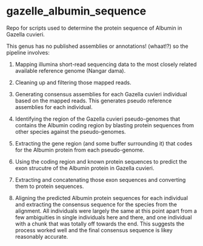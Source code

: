 # gazelle_albumin_sequence

Repo for scripts used to determine the protein sequence of Albumin in Gazella cuvieri.

This genus has no published assemblies or annotations! (whaat!?) so the pipeline involves:

1. Mapping illumina short-read sequencing data to the most closely related available reference genome (Nangar dama).

2. Cleaning up and filtering those mapped reads.

3. Generating consensus assemblies for each Gazella cuvieri individual based on the mapped reads. This generates pseudo reference assemblies for each individual.

4. Identifying the region of the Gazella cuvieri pseudo-genomes that contains the Albumin coding region by blasting protein sequences from other species against the pseudo-genomes.

5. Extracting the gene region (and some buffer surrounding it) that codes for the Albumin protein from each pseudo-genome.

6. Using the coding region and known protein sequences to predict the exon strucutre of the Albumin protein in Gazella cuvieri.

7. Extracting and concatenating those exon sequences and converting them to protein sequences.

8. Aligning the predicted Albumin protein sequences for each individual and extracting the consensus sequence for the species from the alignment. All individuals were largely the same at this point apart from a few ambiguities in single individuals here and there, and one individual with a chunk that was totally off towards the end. This suggests the process worked well and the final consensus sequence is likey reasonably accurate.



